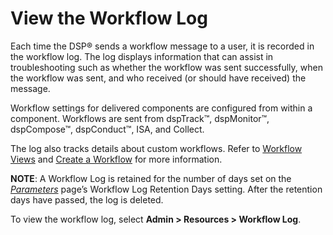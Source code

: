 # View the Workflow Log

Each time the DSP® sends a workflow message to a user, it is recorded in
the workflow log. The log displays information that can assist in
troubleshooting such as whether the workflow was sent successfully, when
the workflow was sent, and who received (or should have received) the
message.

Workflow settings for delivered components are configured from within a
component. Workflows are sent from dspTrack™, dspMonitor™, dspCompose™,
dspConduct™, ISA, and Collect.

The log also tracks details about custom workflows. Refer to [Workflow
Views](Workflow_Views.htm) and [Create a
Workflow](../../WebApp_Dev/Create_a_Workflow.htm) for more information.

**NOTE**: A Workflow Log is retained for the number of days set on the
*[Parameters](../Page_Desc/Parameters_All_TabsSysAdmin.htm)* page’s
Workflow Log Retention Days setting. After the retention days have
passed, the log is deleted.

To view the workflow log, select **Admin \> Resources \> Workflow Log**.
